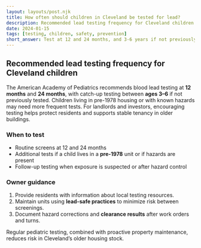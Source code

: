 ```yaml
---
layout: layouts/post.njk
title: How often should children in Cleveland be tested for lead?
description: Recommended lead testing frequency for Cleveland children based on American Academy of Pediatrics guidelines
date: 2024-01-15
tags: [testing, children, safety, prevention]
short_answer: Test at 12 and 24 months, and 3-6 years if not previously tested. More frequent testing may be needed for children with elevated levels or in pre-1978 homes.
---
```

<h2>Recommended lead testing frequency for Cleveland children</h2>
<p>The American Academy of Pediatrics recommends blood lead testing at <strong>12 months</strong> and <strong>24 months</strong>, with catch-up testing between <strong>ages 3–6</strong> if not previously tested. Children living in pre-1978 housing or with known hazards may need more frequent tests. For landlords and investors, encouraging testing helps protect residents and supports stable tenancy in older buildings.</p>
<h3>When to test</h3>
<ul>
  <li>Routine screens at 12 and 24 months</li>
  <li>Additional tests if a child lives in a <strong>pre-1978</strong> unit or if hazards are present</li>
  <li>Follow-up testing when exposure is suspected or after hazard control</li>
</ul>
<h3>Owner guidance</h3>
<ol>
  <li>Provide residents with information about local testing resources.</li>
  <li>Maintain units using <strong>lead-safe practices</strong> to minimize risk between screenings.</li>
  <li>Document hazard corrections and <strong>clearance results</strong> after work orders and turns.</li>
</ol>
<p>Regular pediatric testing, combined with proactive property maintenance, reduces risk in Cleveland’s older housing stock.</p>

